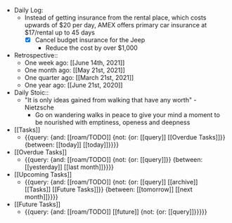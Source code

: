 - Daily Log:
    - Instead of getting insurance from the rental place, which costs upwards of $20 per day, AMEX offers primary car insurance at $17/rental up to 45 days
        - [x] Cancel budget insurance for the Jeep
            - Reduce the cost by over $1,000
- Retrospective::
    - One week ago: [[June 14th, 2021]]
    - One month ago: [[May 21st, 2021]]
    - One quarter ago: [[March 21st, 2021]]
    - One year ago: [[June 21st, 2020]]
- Daily Stoic::
    - "It is only ideas gained from walking that have any worth" - Nietzsche
        - Go on wandering walks in peace to give your mind a moment to be nourished with emptiness, openess and deepness
- [[Tasks]]
    - {{query: {and: [[roam/TODO]] {not: {or: [[query]] [[Overdue Tasks]]}} {between: [[today]] [[today]]}}}}
- [[Overdue Tasks]]
    - {{query: {and: [[roam/TODO]] {not: {or: [[query]]}} {between: [[yesterday]] [[last month]]}}}}
- [[Upcoming Tasks]]
    - {{query: {and: [[roam/TODO]] {not: {or: [[query]] [[archive]] [[Tasks]] [[Future Tasks]]}} {between: [[tomorrow]] [[next month]]}}}}
- [[Future Tasks]]
    - {{query: {and: [[roam/TODO]] [[future]] {not: {or: [[query]]}}}}}
